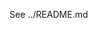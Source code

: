 <!--
# Copyright (c) 2022 Arm Limited or its affiliates. All rights reserved.
#
# SPDX-License-Identifier: MIT
-->

See ../README.md
